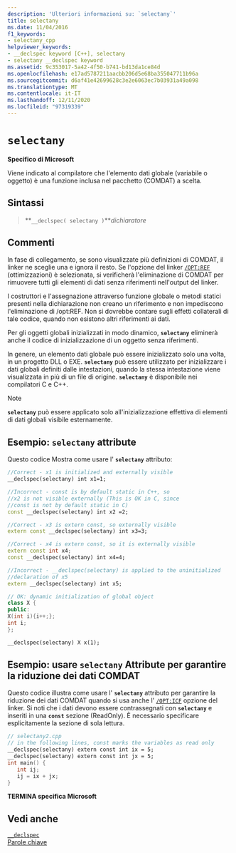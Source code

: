 ```yaml
---
description: 'Ulteriori informazioni su: `selectany`'
title: selectany
ms.date: 11/04/2016
f1_keywords:
- selectany_cpp
helpviewer_keywords:
- __declspec keyword [C++], selectany
- selectany __declspec keyword
ms.assetid: 9c353017-5a42-4f50-b741-bd13da1ce84d
ms.openlocfilehash: e17ad5787211aacbb206d5e68ba355047711b96a
ms.sourcegitcommit: d6af41e42699628c3e2e6063ec7b03931a49a098
ms.translationtype: MT
ms.contentlocale: it-IT
ms.lasthandoff: 12/11/2020
ms.locfileid: "97319339"
---
```

# `selectany`

**Specifico di Microsoft**

Viene indicato al compilatore che l'elemento dati globale (variabile o oggetto) è una funzione inclusa nel pacchetto (COMDAT) a scelta.

## <a name="syntax"></a>Sintassi

> **`__declspec( selectany )`***dichiaratore*

## <a name="remarks"></a>Commenti

In fase di collegamento, se sono visualizzate più definizioni di COMDAT, il linker ne sceglie una e ignora il resto. Se l'opzione del linker [`/OPT:REF`](../build/reference/opt-optimizations.md) (ottimizzazioni) è selezionata, si verificherà l'eliminazione di COMDAT per rimuovere tutti gli elementi di dati senza riferimenti nell'output del linker.

I costruttori e l'assegnazione attraverso funzione globale o metodi statici presenti nella dichiarazione non creano un riferimento e non impediscono l'eliminazione di /opt:REF. Non si dovrebbe contare sugli effetti collaterali di tale codice, quando non esistono altri riferimenti ai dati.

Per gli oggetti globali inizializzati in modo dinamico, **`selectany`** eliminerà anche il codice di inizializzazione di un oggetto senza riferimenti.

In genere, un elemento dati globale può essere inizializzato solo una volta, in un progetto DLL o EXE. **`selectany`** può essere utilizzato per inizializzare i dati globali definiti dalle intestazioni, quando la stessa intestazione viene visualizzata in più di un file di origine. **`selectany`** è disponibile nei compilatori C e C++.

> [!NOTE]
> **`selectany`** può essere applicato solo all'inizializzazione effettiva di elementi di dati globali visibile esternamente.

## <a name="example-selectany-attribute"></a>Esempio: `selectany` attribute

Questo codice Mostra come usare l' **`selectany`** attributo:

```cpp
//Correct - x1 is initialized and externally visible
__declspec(selectany) int x1=1;

//Incorrect - const is by default static in C++, so
//x2 is not visible externally (This is OK in C, since
//const is not by default static in C)
const __declspec(selectany) int x2 =2;

//Correct - x3 is extern const, so externally visible
extern const __declspec(selectany) int x3=3;

//Correct - x4 is extern const, so it is externally visible
extern const int x4;
const __declspec(selectany) int x4=4;

//Incorrect - __declspec(selectany) is applied to the uninitialized
//declaration of x5
extern __declspec(selectany) int x5;

// OK: dynamic initialization of global object
class X {
public:
X(int i){i++;};
int i;
};

__declspec(selectany) X x(1);
```

## <a name="example-use-selectany-attribute-to-ensure-data-comdat-folding"></a>Esempio: usare `selectany` Attribute per garantire la riduzione dei dati COMDAT

Questo codice illustra come usare l' **`selectany`** attributo per garantire la riduzione dei dati COMDAT quando si usa anche l' [`/OPT:ICF`](../build/reference/opt-optimizations.md) opzione del linker. Si noti che i dati devono essere contrassegnati con **`selectany`** e inseriti in una **`const`** sezione (ReadOnly). È necessario specificare esplicitamente la sezione di sola lettura.

```cpp
// selectany2.cpp
// in the following lines, const marks the variables as read only
__declspec(selectany) extern const int ix = 5;
__declspec(selectany) extern const int jx = 5;
int main() {
   int ij;
   ij = ix + jx;
}
```

**TERMINA specifica Microsoft**

## <a name="see-also"></a>Vedi anche

[`__declspec`](../cpp/declspec.md)<br/>
[Parole chiave](../cpp/keywords-cpp.md)
